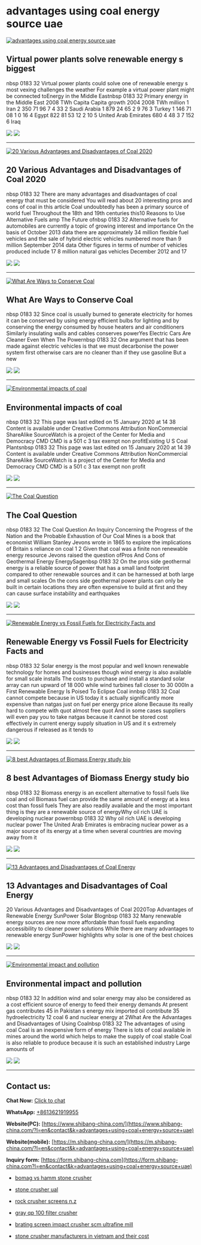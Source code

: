 # advantages using coal energy source uae

<a href="https://swt.shibang-china.com/?l=en&img&k=advantages+using+coal+energy+source+uae" target="_blank">![advantages using coal energy source uae](http://static.shibang-china.com/all-800x300/1287.jpg)</a>

## Virtual power plants solve renewable energy s biggest
nbsp 0183 32 Virtual power plants could solve one of renewable energy s most vexing challenges the weather For example a virtual power plant might be connected toEnergy in the Middle Eastnbsp 0183 32 Primary energy in the Middle East 2008 TWh Capita Capita growth 2004 2008 TWh million 1 Iran 2 350 71 96 7 4 33 2 Saudi Arabia 1 879 24 65 2 9 76 3 Turkey 1 146 71 08 1 0 16 4 Egypt 822 81 53 12 2 10 5 United Arab Emirates 680 4 48 3 7 152 6 Iraq


<a href="https://whatsapp.shibangsoft.com/WhatsApp.php" target="_blank" title="WhatsApp">![](http://static.shibang-china.com/icon/whatsapp.png)</a> <a href="https://swt.shibang-china.com/?l=en&icon&k=advantages+using+coal+energy+source+uae" target="_blank">![](http://static.shibang-china.com/icon/chat-en.png)</a>

---

<a href="https://swt.shibang-china.com/?l=en&img&k=advantages+using+coal+energy+source+uae" target="_blank">![20 Various Advantages and Disadvantages of Coal 2020](http://static.shibang-china.com/all-800x300/34.jpg)</a>

## 20 Various Advantages and Disadvantages of Coal 2020
nbsp 0183 32 There are many advantages and disadvantages of coal energy that must be considered You will read about 20 interesting pros and cons of coal in this article Coal undoubtedly has been a primary source of world fuel Throughout the 18th and 19th centuries this10 Reasons to Use Alternative Fuels amp The Future ofnbsp 0183 32 Alternative fuels for automobiles are currently a topic of growing interest and importance On the basis of October 2013 data there are approximately 34 million flexible fuel vehicles and the sale of hybrid electric vehicles numbered more than 9 million September 2014 data Other figures in terms of number of vehicles produced include 17 8 million natural gas vehicles December 2012 and 17


<a href="https://whatsapp.shibangsoft.com/WhatsApp.php" target="_blank" title="WhatsApp">![](http://static.shibang-china.com/icon/whatsapp.png)</a> <a href="https://swt.shibang-china.com/?l=en&icon&k=advantages+using+coal+energy+source+uae" target="_blank">![](http://static.shibang-china.com/icon/chat-en.png)</a>

---

<a href="https://swt.shibang-china.com/?l=en&img&k=advantages+using+coal+energy+source+uae" target="_blank">![What Are Ways to Conserve Coal](http://static.shibang-china.com/all-800x300/20.jpg)</a>

## What Are Ways to Conserve Coal
nbsp 0183 32 Since coal is usually burned to generate electricity for homes it can be conserved by using energy efficient bulbs for lighting and by conserving the energy consumed by house heaters and air conditioners Similarly insulating walls and cables conserves powerYes Electric Cars Are Cleaner Even When The Powernbsp 0183 32 One argument that has been made against electric vehicles is that we must decarbonise the power system first otherwise cars are no cleaner than if they use gasoline But a new


<a href="https://whatsapp.shibangsoft.com/WhatsApp.php" target="_blank" title="WhatsApp">![](http://static.shibang-china.com/icon/whatsapp.png)</a> <a href="https://swt.shibang-china.com/?l=en&icon&k=advantages+using+coal+energy+source+uae" target="_blank">![](http://static.shibang-china.com/icon/chat-en.png)</a>

---

<a href="https://swt.shibang-china.com/?l=en&img&k=advantages+using+coal+energy+source+uae" target="_blank">![Environmental impacts of coal](http://static.shibang-china.com/all-800x300/208.jpg)</a>

## Environmental impacts of coal
nbsp 0183 32 This page was last edited on 15 January 2020 at 14 38 Content is available under Creative Commons Attribution NonCommercial ShareAlike SourceWatch is a project of the Center for Media and Democracy CMD CMD is a 501 c 3 tax exempt non profitExisting U S Coal Plantsnbsp 0183 32 This page was last edited on 15 January 2020 at 14 39 Content is available under Creative Commons Attribution NonCommercial ShareAlike SourceWatch is a project of the Center for Media and Democracy CMD CMD is a 501 c 3 tax exempt non profit


<a href="https://whatsapp.shibangsoft.com/WhatsApp.php" target="_blank" title="WhatsApp">![](http://static.shibang-china.com/icon/whatsapp.png)</a> <a href="https://swt.shibang-china.com/?l=en&icon&k=advantages+using+coal+energy+source+uae" target="_blank">![](http://static.shibang-china.com/icon/chat-en.png)</a>

---

<a href="https://swt.shibang-china.com/?l=en&img&k=advantages+using+coal+energy+source+uae" target="_blank">![The Coal Question](http://static.shibang-china.com/all-800x300/687.jpg)</a>

## The Coal Question
nbsp 0183 32 The Coal Question An Inquiry Concerning the Progress of the Nation and the Probable Exhaustion of Our Coal Mines is a book that economist William Stanley Jevons wrote in 1865 to explore the implications of Britain s reliance on coal 1 2 Given that coal was a finite non renewable energy resource Jevons raised the question ofPros And Cons of Geothermal Energy EnergySagenbsp 0183 32 On the pros side geothermal energy is a reliable source of power that has a small land footprint compared to other renewable sources and it can be harnessed at both large and small scales On the cons side geothermal power plants can only be built in certain locations they are often expensive to build at first and they can cause surface instability and earthquakes


<a href="https://whatsapp.shibangsoft.com/WhatsApp.php" target="_blank" title="WhatsApp">![](http://static.shibang-china.com/icon/whatsapp.png)</a> <a href="https://swt.shibang-china.com/?l=en&icon&k=advantages+using+coal+energy+source+uae" target="_blank">![](http://static.shibang-china.com/icon/chat-en.png)</a>

---

<a href="https://swt.shibang-china.com/?l=en&img&k=advantages+using+coal+energy+source+uae" target="_blank">![Renewable Energy vs Fossil Fuels for Electricity Facts and](http://static.shibang-china.com/all-800x300/14.jpg)</a>

## Renewable Energy vs Fossil Fuels for Electricity Facts and
nbsp 0183 32 Solar energy is the most popular and well known renewable technology for homes and businesses though wind energy is also available for small scale installs The costs to purchase and install a standard solar array can run upward of 18 000 while wind turbines fall closer to 30 000In a First Renewable Energy Is Poised To Eclipse Coal innbsp 0183 32 Coal cannot compete because in US today it s actually significantly more expensive than natgas just on fuel per energy price alone Because its really hard to compete with quot almost free quot And in some cases suppliers will even pay you to take natgas because it cannot be stored cost effectively in current energy supply situation in US and it s extremely dangerous if released as it tends to


<a href="https://whatsapp.shibangsoft.com/WhatsApp.php" target="_blank" title="WhatsApp">![](http://static.shibang-china.com/icon/whatsapp.png)</a> <a href="https://swt.shibang-china.com/?l=en&icon&k=advantages+using+coal+energy+source+uae" target="_blank">![](http://static.shibang-china.com/icon/chat-en.png)</a>

---

<a href="https://swt.shibang-china.com/?l=en&img&k=advantages+using+coal+energy+source+uae" target="_blank">![8 best Advantages of Biomass Energy study bio](http://static.shibang-china.com/all-800x300/945.jpg)</a>

## 8 best Advantages of Biomass Energy study bio
nbsp 0183 32 Biomass energy is an excellent alternative to fossil fuels like coal and oil Biomass fuel can provide the same amount of energy at a less cost than fossil fuels They are also readily available and the most important thing is they are a renewable source of energyWhy oil rich UAE is developing nuclear powernbsp 0183 32 Why oil rich UAE is developing nuclear power The United Arab Emirates is embracing nuclear power as a major source of its energy at a time when several countries are moving away from it


<a href="https://whatsapp.shibangsoft.com/WhatsApp.php" target="_blank" title="WhatsApp">![](http://static.shibang-china.com/icon/whatsapp.png)</a> <a href="https://swt.shibang-china.com/?l=en&icon&k=advantages+using+coal+energy+source+uae" target="_blank">![](http://static.shibang-china.com/icon/chat-en.png)</a>

---

<a href="https://swt.shibang-china.com/?l=en&img&k=advantages+using+coal+energy+source+uae" target="_blank">![13 Advantages and Disadvantages of Coal Energy](http://static.shibang-china.com/all-800x300/1068.jpg)</a>

## 13 Advantages and Disadvantages of Coal Energy
20 Various Advantages and Disadvantages of Coal 2020Top Advantages of Renewable Energy SunPower Solar Blognbsp 0183 32 Many renewable energy sources are now more affordable than fossil fuels expanding accessibility to cleaner power solutions While there are many advantages to renewable energy SunPower highlights why solar is one of the best choices


<a href="https://whatsapp.shibangsoft.com/WhatsApp.php" target="_blank" title="WhatsApp">![](http://static.shibang-china.com/icon/whatsapp.png)</a> <a href="https://swt.shibang-china.com/?l=en&icon&k=advantages+using+coal+energy+source+uae" target="_blank">![](http://static.shibang-china.com/icon/chat-en.png)</a>

---

<a href="https://swt.shibang-china.com/?l=en&img&k=advantages+using+coal+energy+source+uae" target="_blank">![Environmental impact and pollution](http://static.shibang-china.com/all-800x300/1362.jpg)</a>

## Environmental impact and pollution
nbsp 0183 32 In addition wind and solar energy may also be considered as a cost efficient source of energy to feed their energy demands At present gas contributes 45 in Pakistan s energy mix imported oil contribute 35 hydroelectricity 12 coal 6 and nuclear energy at 2What Are the Advantages and Disadvantages of Using Coalnbsp 0183 32 The advantages of using coal Coal is an inexpensive form of energy There is lots of coal available in mines around the world which helps to make the supply of coal stable Coal is also reliable to produce because it is such an established industry Large amounts of


<a href="https://whatsapp.shibangsoft.com/WhatsApp.php" target="_blank" title="WhatsApp">![](http://static.shibang-china.com/icon/whatsapp.png)</a> <a href="https://swt.shibang-china.com/?l=en&icon&k=advantages+using+coal+energy+source+uae" target="_blank">![](http://static.shibang-china.com/icon/chat-en.png)</a>

---
## Contact us:

**Chat Now:** [Click to chat](https://swt.shibang-china.com?l=en&contact&k=advantages+using+coal+energy+source+uae)

**WhatsApp:**  [+8613621919955](https://whatsapp.shibangsoft.com/WhatsApp.php)

**Website(PC):** [https://www.shibang-china.com/](https://www.shibang-china.com/?l=en&contact&k=advantages+using+coal+energy+source+uae)

**Website(mobile):** [https://m.shibang-china.com/](https://m.shibang-china.com/?l=en&contact&k=advantages+using+coal+energy+source+uae)

**Inquiry form:** [https://form.shibang-china.com](https://form.shibang-china.com?l=en&contact&k=advantages+using+coal+energy+source+uae)

* [bomag vs hamm stone crusher](../166/bomag%20vs%20hamm%20stone%20crusher.md)

* [stone crusher ual](../169/stone%20crusher%20ual.md)

* [rock crusher screens n.z](../169/rock%20crusher%20screens%20n.z.md)

* [gray qp 100 filter crusher](../168/gray%20qp%20100%20filter%20crusher.md)

* [brating screen impact crusher scm ultrafine mill](../164/brating%20screen%20impact%20crusher%20scm%20ultrafine%20mill.md)

* [stone crusher manufacturers in vietnam and their cost](../170/stone%20crusher%20manufacturers%20in%20vietnam%20and%20their%20cost.md)